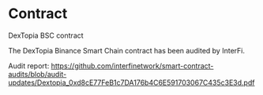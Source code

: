 # Contract
DexTopia BSC contract

The DexTopia Binance Smart Chain contract has been audited by InterFi. 

Audit report:
https://github.com/interfinetwork/smart-contract-audits/blob/audit-updates/Dextopia_0xd8cE77FeB1c7DA176b4C6E591703067C435c3E3d.pdf
